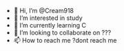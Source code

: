 - 👋 Hi, I’m @Cream918
- 👀 I’m interested in study
- 🌱 I’m currently learning C
- 💞️ I’m looking to collaborate on ???
- 📫 How to reach me ?dont reach me

<!---
Cream918/Cream918 is a ✨ special ✨ repository because its `README.md` (this file) appears on your GitHub profile.
You can click the Preview link to take a look at your changes.
--->
